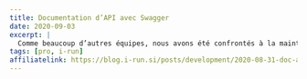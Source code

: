 ```yaml
---
title: Documentation d’API avec Swagger
date: 2020-09-03
excerpt: |
  Comme beaucoup d’autres équipes, nous avons été confrontés à la maintenance de legacy peu documenté et, force est de constater que cela coûte cher. C’est pourquoi, pour tous nos services, nous avons mis en place une javadoc et une documentation d’API REST générées à partir du code, lors du build. C’est la partie documentation REST que l’on présente ici avec un module Maven qui génère un fichier Swagger.
tags: [pro, i-run]
affiliatelink: https://blog.i-run.si/posts/development/2020-08-31-doc-api-rocket-swagger/
---
```

